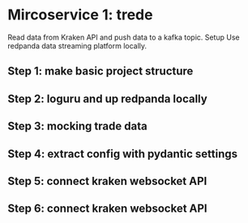# Mircoservice 1: trede

Read data from Kraken API and push data to a kafka topic. Setup Use redpanda data streaming platform locally.  

## Step 1: make basic project structure  


## Step 2: loguru and up redpanda locally  


## Step 3: mocking trade data  


## Step 4: extract config with pydantic settings  


## Step 5: connect kraken websocket API  


## Step 6: connect kraken websocket API  
